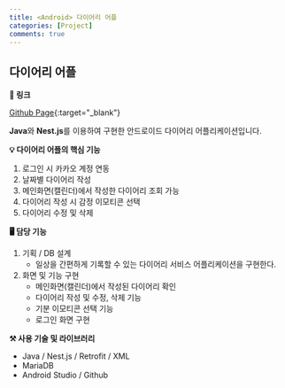 ```yaml
---
title: <Android> 다이어리 어플
categories: [Project]
comments: true
---
```


## 다이어리 어플

**🔗 링크**

[Github Page](https://github.com/ghrp8277/diary-frontend){:target="\_blank"}

**Java**와 **Nest.js**를 이용하여 구현한 안드로이드 다이어리 어플리케이션입니다.

**💡 다이어리 어플의 핵심 기능**

1. 로그인 시 카카오 계정 연동
2. 날짜별 다이어리 작성
3. 메인화면(캘린더)에서 작성한 다이어리 조회 가능
4. 다이어리 작성 시 감정 이모티콘 선택
5. 다이어리 수정 및 삭제

**🖥 담당 기능**

1.  기획 / DB 설계
    - 일상을 간편하게 기록할 수 있는 다이어리 서비스 어플리케이션을 구현한다.
2.  화면 및 기능 구현
    - 메인화면(캘린더)에서 작성된 다이어리 확인
    - 다이어리 작성 및 수정, 삭제 기능
    - 기분 이모티콘 선택 기능
    - 로그인 화면 구현

**⚒️ 사용 기술 및 라이브러리**

- Java / Nest.js / Retrofit / XML
- MariaDB
- Android Studio / Github
